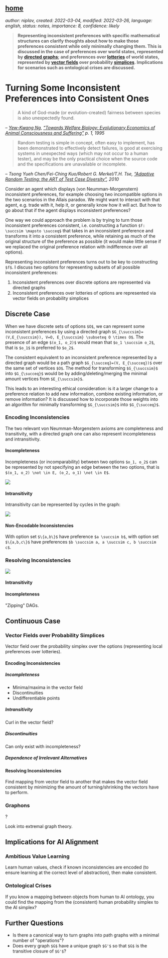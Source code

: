[home](./index.md)
-------------------

*author: niplav, created: 2022-03-04, modified: 2022-03-26, language: english, status: notes, importance: 8, confidence: likely*

> __Representing inconsistent preferences with specific mathematical
structures can clarify thoughts about how to make those preferences
consistent while only minimally changing them. This is discussed in
the case of preferences over world states, represented by [directed
graphs](https://en.wikipedia.org/wiki/Directed_graph); and preferences
over [lotteries](https://en.wikipedia.org/wiki/Lottery_\(probability\))
of world states, represented by [vector
fields](https://en.wikipedia.org/wiki/Vector_field) over probability
[simplices](https://en.wikipedia.org/wiki/Simplex). Implications for
scenarios such as ontological crises are discussed.__

Turning Some Inconsistent Preferences into Consistent Ones
===========================================================

> A kind of God-made (or evolution-created) fairness between species is
also unexpectedly found.

*– [Yew-Kwang Ng](https://en.wikipedia.org/wiki/Yew-Kwang_Ng), [“Towards Welfare Biology: Evolutionary Economics of Animal Consciousness and Suffering”](./doc/better_words/towards_welfare_biology_evolutionary_economics_of_animal_consciousness_and_suffering_ng_1995.pdf) p. 1, 1995*

> Random testing is simple in concept, often easy to implement, has been
demonstrated to effectively detect failures, is good at exercising systems
in unexpected ways (which may not occur to a human tester), and may be
the only practical choice when the source code and the specifications
are unavailable or incomplete.

*– Tsong Yueh Chen/Fei-Ching Kuo/Robert G. Merkel/T.H. Tse, [“Adaptive Random Testing: the ART of Test Case Diversity”](./doc/turning/adaptive_random_testing_chen_et_al_2010.pdf), 2010*

Consider an agent which displays (von Neumman-Morgenstern) inconsistent
preferences, for example choosing two incompatible options in the two
scenarios in the Allais paradox. We might want to interact with that
agent, e.g. trade with it, help it, or generally know how it will act. But
how to go about that if the agent displays inconsistent preferences?

One way we could approach the problem is by trying to turn those
inconsistent preferences consistent, i.e. constructing a function `$f: \succsim \mapsto \succeq$`
that takes in an inconsistent preference and transforms it into a
consistent preference, while retaining as much of the original structure
of the preference as possible (it would make little sense if we replaced
the original preference relation with indifference over all options).

Representing inconsistent preferences turns out to be key to constructing
`$f$`. I discuss two options for representing subsets of all possible
inconsistent preferences:

1. Inconsistent preferences over discrete options are represented via directed graphs
2. Inconsistent preferences over lotteries of options are represented via vector fields on probability simplices

Discrete Case
--------------

When we have discrete sets of options `$O$`, we can represent some
inconsistent preferences by using a directed graph `$G_{\succsim}=(V,E_{\succsim}), V=O, E_{\succsim} \subseteq O \times O$`.
The presence of an edge `$(o_1, o_2)$` would mean that `$o_1 \succsim
o_2$`, that is `$o_1$` is preferred to `$o_2$`.

The consistent equivalent to an inconsistent preference represented by a
directed graph would be a path graph `$G_{\succeq}=(V, E_{\succeq})$`
over the same set of vertices `$O$`.  The method for transforming
`$G_{\succsim}$` into `$G_{\succeq}$` would be by adding/deleting/merging
the minimal amount vertices from `$E_{\succsim}$`.

This leads to an interesting ethical consideration: is it a larger
change to a preference relation to add new information, combine
existing information, or remove information? It is discussed how to
incorporate those weights into an algorithm for minimally transforming
`$G_{\succsim}$` into `$G_{\succeq}$`.

### Encoding Inconsistencies

The two relevant von Neumman-Morgenstern axioms are completeness and
transitivity, with a directed graph one can also represent incompleteness
and intransitivity.

#### Incompleteness

Incompleteness (or incomparability) between two options `$o_1, o_2$`
can be represented by not specifying an edge between the two options,
that is `$(o_1, o_2) \not \in E, (o_2, o_1) \not \in E$`.

![](./img/turning/incomplete.png)

#### Intransitivity

Intransitivity can be represented by cycles in the graph:

![](./img/turning/intransitive.png)

#### Non-Encodable Inconsistencies

With option set `$\{a,b\}$` have preference `$a \succsim b$`, with
option set `$\{a,b,c\}$` have preferences
`$b \succsim a, a \succsim c, b \succsim c$`.

### Resolving Inconsistencies

![](./img/turning/unbalanced_cycle.png)

#### Intransitivity

#### Incompleteness

"Zipping" DAGs.

Continuous Case
----------------

### Vector Fields over Probability Simplices

Vector field over the probability simplex over the options (representing
local preferences over lotteries).

#### Encoding Inconsistencies

##### Incompleteness

* Minima/maxima in the vector field
* Discontinuities
* Undifferentiable points

##### Intransitivity

Curl in the vector field?

##### Discontinuities

Can only exist with incompleteness?

##### Dependence of Irrelevant Alternatives

#### Resolving Inconsistencies

Find mapping from vector field to another that makes the vector field
consistent by minimizing the amount of turning/shrinking the vectors
have to perform.

### Graphons

?

Look into extremal graph theory.

Implications for AI Alignment
------------------------------

### Ambitious Value Learning

Learn human values, check if known inconsistencies are encoded (to ensure
learning at the correct level of abstraction), then make consistent.

### Ontological Crises

If you know a mapping between objects from human to AI ontology, you
could find the mapping from the (consistent) human probability simplex
to the AI simplex?

Further Questions
------------------

* Is there a canonical way to turn graphs into path graphs with a minimal number of "operations"?
* Does every graph `$G$` have a unique graph `$G'$` so that `$G$` is the transitive closure of `$G'$`?
